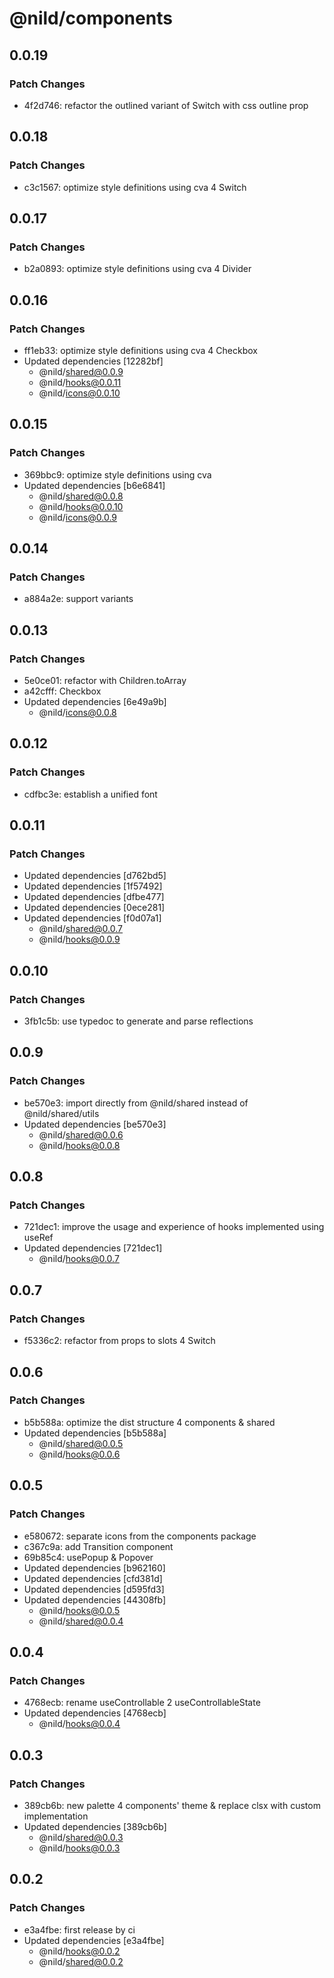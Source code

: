 # @nild/components

## 0.0.19

### Patch Changes

- 4f2d746: refactor the outlined variant of Switch with css outline prop

## 0.0.18

### Patch Changes

- c3c1567: optimize style definitions using cva 4 Switch

## 0.0.17

### Patch Changes

- b2a0893: optimize style definitions using cva 4 Divider

## 0.0.16

### Patch Changes

- ff1eb33: optimize style definitions using cva 4 Checkbox
- Updated dependencies [12282bf]
  - @nild/shared@0.0.9
  - @nild/hooks@0.0.11
  - @nild/icons@0.0.10

## 0.0.15

### Patch Changes

- 369bbc9: optimize style definitions using cva
- Updated dependencies [b6e6841]
  - @nild/shared@0.0.8
  - @nild/hooks@0.0.10
  - @nild/icons@0.0.9

## 0.0.14

### Patch Changes

- a884a2e: support variants

## 0.0.13

### Patch Changes

- 5e0ce01: refactor with Children.toArray
- a42cfff: Checkbox
- Updated dependencies [6e49a9b]
  - @nild/icons@0.0.8

## 0.0.12

### Patch Changes

- cdfbc3e: establish a unified font

## 0.0.11

### Patch Changes

- Updated dependencies [d762bd5]
- Updated dependencies [1f57492]
- Updated dependencies [dfbe477]
- Updated dependencies [0ece281]
- Updated dependencies [f0d07a1]
  - @nild/shared@0.0.7
  - @nild/hooks@0.0.9

## 0.0.10

### Patch Changes

- 3fb1c5b: use typedoc to generate and parse reflections

## 0.0.9

### Patch Changes

- be570e3: import directly from @nild/shared instead of @nild/shared/utils
- Updated dependencies [be570e3]
  - @nild/shared@0.0.6
  - @nild/hooks@0.0.8

## 0.0.8

### Patch Changes

- 721dec1: improve the usage and experience of hooks implemented using useRef
- Updated dependencies [721dec1]
  - @nild/hooks@0.0.7

## 0.0.7

### Patch Changes

- f5336c2: refactor from props to slots 4 Switch

## 0.0.6

### Patch Changes

- b5b588a: optimize the dist structure 4 components & shared
- Updated dependencies [b5b588a]
  - @nild/shared@0.0.5
  - @nild/hooks@0.0.6

## 0.0.5

### Patch Changes

- e580672: separate icons from the components package
- c367c9a: add Transition component
- 69b85c4: usePopup & Popover
- Updated dependencies [b962160]
- Updated dependencies [cfd381d]
- Updated dependencies [d595fd3]
- Updated dependencies [44308fb]
  - @nild/hooks@0.0.5
  - @nild/shared@0.0.4

## 0.0.4

### Patch Changes

- 4768ecb: rename useControllable 2 useControllableState
- Updated dependencies [4768ecb]
  - @nild/hooks@0.0.4

## 0.0.3

### Patch Changes

- 389cb6b: new palette 4 components' theme & replace clsx with custom implementation
- Updated dependencies [389cb6b]
  - @nild/shared@0.0.3
  - @nild/hooks@0.0.3

## 0.0.2

### Patch Changes

- e3a4fbe: first release by ci
- Updated dependencies [e3a4fbe]
  - @nild/hooks@0.0.2
  - @nild/shared@0.0.2

